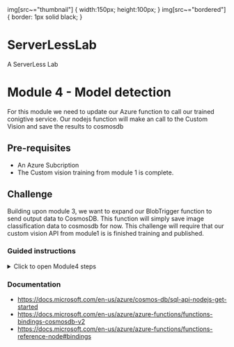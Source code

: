 <div>
img[src~="thumbnail"] {
   width:150px;
   height:100px;
}
img[src~="bordered"] {
   border: 1px solid black;
}
</div>

# ServerLessLab
A ServerLess Lab




# Module 4 - Model detection
For this module we need to update our Azure function to call our trained conigtive service. Our nodejs function will make an call to the Custom Vision and save the results to cosmosdb 

## Pre-requisites 
* An Azure Subcription 
* The Custom vision training from module 1 is complete.
## Challenge

Building upon module 3, we want to expand our BlobTrigger function to send output data to CosmosDB. This function will simply save image classification data to cosmosdb for now. This challenge will require that our custom vision API from  module1 is is finished training and published. 


### Guided instructions

<details><summary>Click to open Module4 steps </summary><p>

### Publish Custom Vision API. 
In this step we will publish our trained model 
1. Navigate to your previously created model from module1 in the cusotmviosn portal https://www.customvision.ai 
2. Verfiy your training was successful. The results should be above the 90% range ans should look similar to the following 
trained model. To use this model, we will make it available as a web service (publish). This creates a REST endpoint that we can call and get classifications for new images.
![trainedmodel](/module4/trainedmodel.png#thumbnail))
3. Publish API by click the "Publish" button under "Project->Perfromance". 
![trainedmodel](/module4/publishapi.png)
4. This will open a new dialog where you will need to select the predication Resource to deploy to.
![trainedmodel](/module4/publish.png#thumbnail))
5. When you click the button "Prediction URL" you can view the prediction URL and Key. You will need the settings from the section "If you have an image file". These settings will be required to be set as variables in the next step, so its recommend to copy them now to Notepad.  
![predictionurl](/module4/predictionURL.png#thumbnail))


### CosmosDB output Blob Trigger
In this step we call our newly published classfication API from our Function app and save the classfication results to the cosmosdb. This is done via the so called Function output binding. 

1. Under the "Resource Group" blade select the Rg you created  
1. Navigate to your function app and select the function your created, e.g. "ModelClassification" 
1. Select the function and replace the content of function (index.js) with the following code snippet. 
```javascript
const request = require('request');
const endpoint = 'ENTER YOUR CUSTOM VISION ENDPOINT';
const predictionKey = 'ENTER YOUR CUSTOM VISION PREDICTION KEY';

module.exports = function (context, myBlob) {
    context.log("JavaScript blob trigger function processed blob \n Name:", context.bindingData.name, "\n Blob Size:", myBlob.length, "Bytes");
	
    let options = {
        uri: endpoint,
        body: myBlob,
        headers: {
            'Content-Type': 'application/octet-stream',
            'Prediction-Key' : predictionKey
        }
    };

    context.log('Calling Custom Vision API now...');

    request.post(options, (error, response, body) => {
        if (error) {
            context.log('Error: ', error);         
            context.done();
        }
        js = JSON.parse(body);
        let jsonResponse = JSON.stringify(js, null, '  ');
        context.log('JSON Response:\n');
        context.log(jsonResponse);

        context.log('Custom Vision Result: Highest predicted tag: ' + js.predictions[0].tagName + ' - Probability: ' + js.predictions[0].probability);   
        
        context.log('Writing document to Cosmos DB now');

        context.bindings.outputDocument = JSON.stringify({
            image:  context.bindingData.uri,
            tag: js.predictions[0].tagName,
            probability: js.predictions[0].probability
        });
        
        context.done();
    });
};

```
1. You need to update the variables in the above code with setting from the prediction URL. These setting were copied from the previous step. [predictionurl](/module4/predictionURL.png)
   * Line 2: endpoint: Can be found under the overview Blade in the Vision service. 
   * Line 3: predictionKey: Select one of the keys from the "Keys" blade in the Vision Service 
1. Once you have obtained the prediction URL and prediction key from custom vision, copy them into the function code in lines 2 and 3
1. Click on save
1. If you try to rerun a test the code will fail with the following exception. This is because the Node.JS library "request" is not available yet. We will need to install the package  
  * ![npmerror](/module4/npmerror.png)
1. To install the NPM package "request", Click on Console on the bottom of the screen. 
1. Type "npm install request" and hit enter
* ![npmerror](/module4/npminstall.png)
1. Wait until done. The Red warnings can be ignored
1. Click on Logs (next to Console)


## Testing 
The function should now be ready to test 
1. To test persitence to cosmosDB, upload another image to the blob storage as you did in module2 while monitoring the functions. 
1. Naviagte back to the tab where the functions logs are open. You should see a new output which got triggered aftert we uploaded our new file. 
1. Navigate to CosmosDB in the ResourceGroup you created.
    * select Data Explorer 
    * you should see an entry under a collection called "images"
1. The output in data explorer show the document with 3 attributes 
    * image
    * tag 
    * size

Now we have a function app which can be triggered by a new file in blob storage under the path images/* which then calls our Custom Vision API and saves the results in a cosmosdb collection.
 </p></details>

 ### Documentation
* https://docs.microsoft.com/en-us/azure/cosmos-db/sql-api-nodejs-get-started
* https://docs.microsoft.com/en-us/azure/azure-functions/functions-bindings-cosmosdb-v2
* https://docs.microsoft.com/en-us/azure/azure-functions/functions-reference-node#bindings

